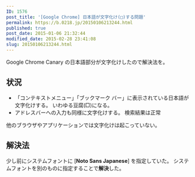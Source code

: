 ```yaml
---
ID: 1576
post_title: '[Google Chrome] 日本語が文字化け(□)する問題'
permalink: https://b.0218.jp/20150106213244.html
published: true
post_date: 2015-01-06 21:32:44
modified_date: 2015-02-28 23:41:08
slug: 20150106213244.html
---
```

Google Chrome Canary の日本語部分が文字化けしたので解決法を。
<!--more-->

<h2>状況</h2>

<ul>
  <li>「コンテキストメニュー」「ブックマーク バー」に表示されている日本語が文字化けする。
いわゆる豆腐(□)になる。</li>
  <li>アドレスバーへの入力も同様に文字化けする。
検索結果は正常</li>
</ul>

他のブラウザやアプリケーションでは文字化けは起こっていない。

<h2>解決法</h2>

少し前にシステムフォントに [<b>Noto Sans Japanese</b>] を指定していた。
システムフォントを別のものに指定することで<b>解決</b>した。